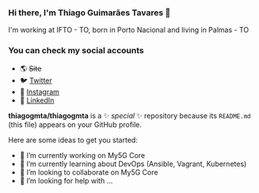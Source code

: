 ### Hi there, I'm Thiago Guimarães Tavares 👋

I'm working at IFTO - TO, born in Porto Nacional and living in Palmas - TO

### You can check my social accounts

- 🌎 ~~Site~~
- 🐦 [Twitter](https://twitter.com/thiagogmta)
- 📸 [Instagram](https://www.instagram.com/thiagogmta/)
- 💼 [LinkedIn](https://www.linkedin.com/in/thiago-guimar%C3%A3es-tavares-753baa87/)


**thiagogmta/thiagogmta** is a ✨ _special_ ✨ repository because its `README.md` (this file) appears on your GitHub profile.

Here are some ideas to get you started:

- 🔭 I’m currently working on My5G Core
- 🌱 I’m currently learning about DevOps (Ansible, Vagrant, Kubernetes)
- 👯 I’m looking to collaborate on My5G Core
- 🤔 I’m looking for help with ...

